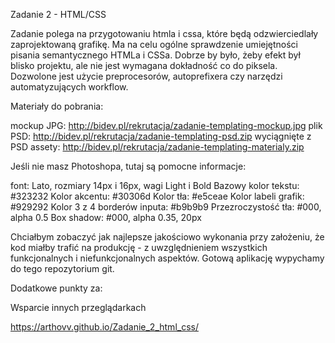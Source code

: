 Zadanie 2 - HTML/CSS

Zadanie polega na przygotowaniu htmla i cssa, które będą odzwierciedlały zaprojektowaną grafikę. Ma na celu ogólne sprawdzenie umiejętności pisania semantycznego HTMLa i CSSa. Dobrze by było, żeby efekt był blisko projektu, ale nie jest wymagana dokładność co do piksela. Dozwolone jest użycie preprocesorów, autoprefixera czy narzędzi automatyzujących workflow.

Materiały do pobrania:

mockup JPG: http://bidev.pl/rekrutacja/zadanie-templating-mockup.jpg plik PSD: http://bidev.pl/rekrutacja/zadanie-templating-psd.zip wyciągnięte z PSD assety: http://bidev.pl/rekrutacja/zadanie-templating-materialy.zip

Jeśli nie masz Photoshopa, tutaj są pomocne informacje:

font: Lato, rozmiary 14px i 16px, wagi Light i Bold Bazowy kolor tekstu: #323232 Kolor akcentu: #30306d Kolor tła: #e5ceae Kolor labeli grafik: #929292 Kolor 3 z 4 borderów inputa: #b9b9b9 Przezroczystość tła: #000, alpha 0.5 Box shadow: #000, alpha 0.35, 20px

Chciałbym zobaczyć jak najlepsze jakościowo wykonania przy założeniu, że kod miałby trafić na produkcję - z uwzględnieniem wszystkich funkcjonalnych i niefunkcjonalnych aspektów. Gotową aplikację wypychamy do tego repozytorium git.

Dodatkowe punkty za:

Wsparcie innych przeglądarkach

https://arthovv.github.io/Zadanie_2_html_css/
